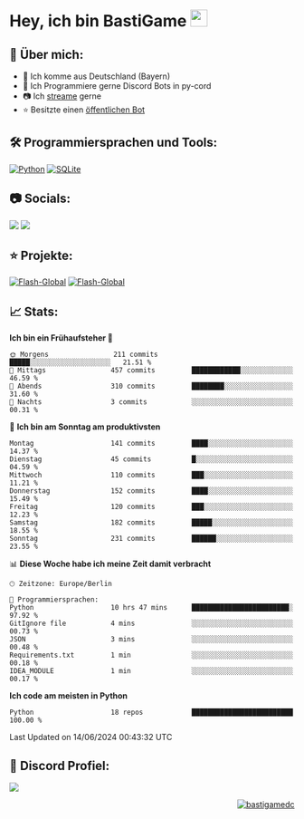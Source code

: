 # Hey, ich bin BastiGame <img src="https://raw.githubusercontent.com/MartinHeinz/MartinHeinz/master/wave.gif" width="30px">

## 📌 Über mich:
- 📍 Ich komme aus Deutschland (Bayern)
- 📝 Ich Programmiere gerne Discord Bots in py-cord
- 📷 Ich [streame](https://twitch.tv/bastigametv) gerne
- ⭐ Besitzte einen [öffentlichen Bot](https://discord.com/api/oauth2/authorize?client_id=1169681232532099112&permissions=430302428277&scope=bot%20applications.commands)

## 🛠️ Programmiersprachen und Tools:
[![Python](https://img.shields.io/badge/python-3670A0?style=for-the-badge&logo=python&logoColor=ffdd54)](https://github.com/Pycord-Development/pycord)
[![SQLite](https://img.shields.io/badge/sqlite-%2307405e.svg?style=for-the-badge&logo=sqlite&logoColor=white)](https://github.com/sqlite/sqlite)


## 📷 Socials:  
[![](https://img.shields.io/badge/Discord-5865F2?logo=discord&logoColor=white&style=for-the-badge)]([https://discord.com/users/203208036053942272](https://discord.gg/Pnw5vEjRZ5))
[![](https://img.shields.io/twitch/status/silbergecko_tv?style=for-the-badge&logo=twitch&logoColor=white&color=purple)](https://twitch.tv/bastigametv)

## ⭐ Projekte:
[![Flash-Global](https://img.shields.io/badge/Flash_Global-00A966?style=for-the-badge&logo=wechat&logoColor=white)](https://discord.com/api/oauth2/authorize?client_id=1169681232532099112&permissions=430302428277&scope=bot%20applications.commands)
[![Flash-Global](https://img.shields.io/badge/FlashBot-00A966?style=for-the-badge&logo=wechat&logoColor=white)](https://discord.com/api/oauth2/authorize?client_id=1111374314340626433&permissions=1497266007286&scope=bot%20applications.commands)

## 📈 Stats:
<!--START_SECTION:waka-->
**Ich bin ein Frühaufsteher 🐤** 

```text
🌞 Morgens                211 commits         █████░░░░░░░░░░░░░░░░░░░░   21.51 % 
🌆 Mittags                457 commits         ████████████░░░░░░░░░░░░░   46.59 % 
🌃 Abends                 310 commits         ████████░░░░░░░░░░░░░░░░░   31.60 % 
🌙 Nachts                 3 commits           ░░░░░░░░░░░░░░░░░░░░░░░░░   00.31 % 
```
📅 **Ich bin am Sonntag am produktivsten** 

```text
Montag                   141 commits         ████░░░░░░░░░░░░░░░░░░░░░   14.37 % 
Dienstag                 45 commits          █░░░░░░░░░░░░░░░░░░░░░░░░   04.59 % 
Mittwoch                 110 commits         ███░░░░░░░░░░░░░░░░░░░░░░   11.21 % 
Donnerstag               152 commits         ████░░░░░░░░░░░░░░░░░░░░░   15.49 % 
Freitag                  120 commits         ███░░░░░░░░░░░░░░░░░░░░░░   12.23 % 
Samstag                  182 commits         █████░░░░░░░░░░░░░░░░░░░░   18.55 % 
Sonntag                  231 commits         ██████░░░░░░░░░░░░░░░░░░░   23.55 % 
```


📊 **Diese Woche habe ich meine Zeit damit verbracht** 

```text
🕑︎ Zeitzone: Europe/Berlin

💬 Programmiersprachen: 
Python                   10 hrs 47 mins      ████████████████████████░   97.92 % 
GitIgnore file           4 mins              ░░░░░░░░░░░░░░░░░░░░░░░░░   00.73 % 
JSON                     3 mins              ░░░░░░░░░░░░░░░░░░░░░░░░░   00.48 % 
Requirements.txt         1 min               ░░░░░░░░░░░░░░░░░░░░░░░░░   00.18 % 
IDEA_MODULE              1 min               ░░░░░░░░░░░░░░░░░░░░░░░░░   00.17 % 
```

**Ich code am meisten in Python** 

```text
Python                   18 repos            █████████████████████████   100.00 % 
```




 Last Updated on 14/06/2024 00:43:32 UTC
<!--END_SECTION:waka-->

## 🔎 Discord Profiel:
<a href="https://discord.com/users/1018150165489668227"><img src="https://lanyard.cnrad.dev/api/1018150165489668227"><p/>

<p align="right">
  <img align="center" src="https://komarev.com/ghpvc/?username=bastigamedc&label=Profile%20views&color=0e75b6&style=flat" alt="bastigamedc"/>
</p>
